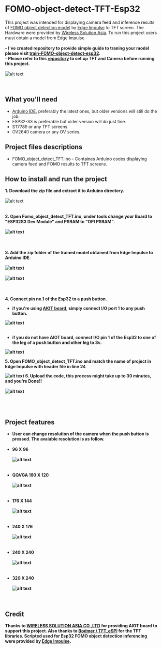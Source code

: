 # FOMO-object-detect-TFT-Esp32
This project was intended for displaying camera feed and inference results of [FOMO object detection model](https://edge-impulse.gitbook.io/docs/edge-impulse-studio/learning-blocks/object-detection/fomo-object-detection-for-constrained-devices) by [Edge Impulse](https://edgeimpulse.com/) to TFT screen. The Hardware were provided by [Wireless Solution Asia](https://wirelesssolution.asia/). To run this project users must obtain a model from Edge Impulse. 
<br/> <br/>
<strong> - I've created repository to provide simple guide to traning your model please visit [train-FOMO-object-detect-esp32](https://github.com/San279/train-FOMO-object-detect-esp32). </strong> <br/>
<strong>- Please refer to this [repository](https://github.com/San279/Esp32-camera-to-tft) to set up TFT and Camera before running this project. </strong>
<br/> <br/>
![alt text](Images_for_readme/320_240.PNG)
<br/> <br/><br/>
## What you'll need
- [Arduino IDE](https://www.arduino.cc/en/software), preferably the latest ones, but older versions will still do the job.
- ESP32-S3 is preferable but older version will do just fine.
- ST7789 or any TFT screens.
- OV2640 camera or any OV series.

## Project files descriptions
- FOMO_object_detect_TFT.ino - Containes Arduino codes displaying camera feed and FOMO results to TFT screens.
## How to install and run the project
<strong> 1. Download the zip file and extract it to Arduino directory. </strong>
<br/><br/>
![alt text](Images_for_readme/folder_directory.PNG)
<br/><br/><br/><b />
<strong> 2. Open Fomo_object_detect_TFT.ino, under tools change your Board to "ESP32S3 Dev Module" and PSRAM to "OPI PSRAM". </strong> 
<br/><br/>
![alt text](/Images_for_readme/IDE_configure.PNG)
<br/><br/><br/><br/>
<strong> 3. Add the zip folder of the trained model obtained from Edge Impulse to Arduino IDE. </strong> 
<br/><br/>
![alt text](Images_for_readme/arduino_model_zip.PNG)
<br/><br/>
![alt text](Images_for_readme/FOMO_model_zip.PNG)
<br/><br/><br/><br/>
 4. Connect pin no.1 of the Esp32 to a push button.
- if you're using [AIOT board](https://wirelesssolution.asia/), simply connect I/O port 1 to any push button.

![alt text](/Images_for_readme/AIOT_push_button.jpg)
<br/><br/>
- if you do not have AIOT board, connect I/O pin 1 of the Esp32 to one of the leg of a push button and other leg to 3v.

![alt text](/Images_for_readme/push_button.PNG)

<strong> 5. Open FOMO_object_detect_TFT.ino and match the name of project in Edge Impulse with header file in line 24 </strong>

![alt text](/Images_for_readme/match_name.PNG)
<strong> 6. Upload the code, this process might take up to 30 minutes, and you're Done!! </strong>
<br/><br/>
![alt text](/Images_for_readme/320_240.PNG)
<br/><br/><br/><br/>

## Project features
- User can change resolution of the camera when the push button is pressed. The avaiable resolution is as follow. <br /><br />
- 96 X 96 <br /><br />
![alt text](/Images_for_readme/96_96.PNG)
<br /><br /><br />
- QQVGA 160 X 120  <br /><br />
![alt text](/Images_for_readme/160_120.PNG)
<br /><br /><br />
- 176 X 144  <br /><br />
![alt text](/Images_for_readme/176_144.PNG)
<br /><br /><br />
- 240 X 176  <br /><br />
![alt text](/Images_for_readme/240_176.PNG)
<br /><br /><br />
- 240 X 240  <br /><br />
![alt text](/Images_for_readme/240_240.PNG)
<br /><br /><br />
- 320 X 240  <br /><br />
![alt text](/Images_for_readme/320_240.PNG)
<br /><br /><br />

## Credit
Thanks to [WIRELESS SOLUTION ASIA CO.,LTD](https://wirelesssolution.asia/) for providing AIOT board to support this project. Also thanks to [Bodmer / TFT_eSPI](https://github.com/Bodmer/TFT_eSPI/blob/master/README.md) for the TFT libraries. Scripted used for Esp32 FOMO object detection inferencing were provided by [Edge Impulse](https://edge-impulse.gitbook.io/docs/edge-impulse-studio/learning-blocks/object-detection/fomo-object-detection-for-constrained-devices). 
